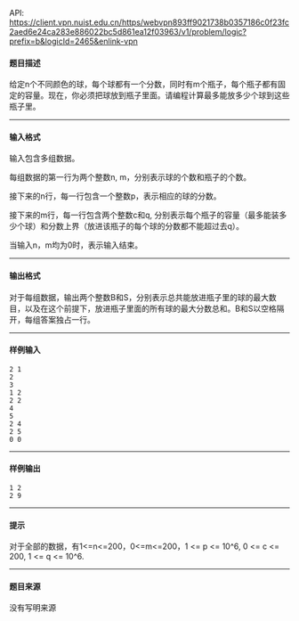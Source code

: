 API: https://client.vpn.nuist.edu.cn/https/webvpn893ff9021738b0357186c0f23fc2aed6e24ca283e886022bc5d861ea12f03963/v1/problem/logic?prefix=b&logicId=2465&enlink-vpn

#### 题目描述

 给定n个不同颜色的球，每个球都有一个分数，同时有m个瓶子，每个瓶子都有固定的容量。现在，你必须把球放到瓶子里面。请编程计算最多能放多少个球到这些瓶子里。

---

#### 输入格式

输入包含多组数据。

每组数据的第一行为两个整数n, m，分别表示球的个数和瓶子的个数。

接下来的n行，每一行包含一个整数p，表示相应的球的分数。

接下来的m行，每一行包含两个整数c和q, 分别表示每个瓶子的容量（最多能装多少个球）和分数上界（放进该瓶子的每个球的分数都不能超过去q）。

当输入n，m均为0时，表示输入结束。

---

#### 输出格式

对于每组数据，输出两个整数B和S，分别表示总共能放进瓶子里的球的最大数目，以及在这个前提下，放进瓶子里面的所有球的最大分数总和。B和S以空格隔开，每组答案独占一行。

---

#### 样例输入
```
2 1
2
3
1 2
2 2
4
5
2 4
2 5
0 0

```

---

#### 样例输出
```
1 2
2 9

```

---

#### 提示

对于全部的数据，有1<=n<=200，0<=m<=200，1 <= p <= 10^6, 0 <= c <= 200, 1 <= q <= 10^6.

---

#### 题目来源

没有写明来源